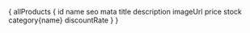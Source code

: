 

{
  allProducts {
    id
    name
    seo
    mata
    title
    description
    imageUrl
    price
    stock
    category{name}
    discountRate
}
}